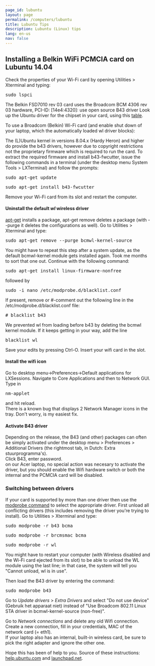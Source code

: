 ```yaml
---
page_id: lubuntu
layout: page
permalink: /computers/lubuntu
title: Lubuntu Tips
description: Lubuntu (Linux) tips
lang: en-us
nav: false
---
```


<div class="card mx-auto mb-3 p-3" style="max-width: 90%;">

<h2>Installing a Belkin WiFi PCMCIA card on Lubuntu 14.04</h2>

Check the properties of your Wi-Fi card by opening Utilities > Xterminal and typing:

<pre>sudo lspci</pre>

The Belkin FSD7010 rev 03 card uses the Broadcom BCM 4306 rev 03 hardware, PCI-ID: [14e4:4320]: use open source B43 driver
Look up the Ubuntu driver for the chipset in your card, using this <a href="https://help.ubuntu.com/community/HardwareSupportComponentsWirelessNetworkCardsBelkin#PCMCIA">table</a>.

To use a Broadcom (Belkin) Wi-Fi card (and enable shut down of your laptop, which the automatically loaded wl driver blocks):

The (L)Ubuntu kernel in versions 8.04.x (Hardy Heron) and higher do provide the b43 drivers, however due to copyright restrictions not the proprietary firmware which is required to run the card. To extract the required firmware and install b43-fwcutter, issue the following commands in a terminal (under the desktop menu System Tools > LXTerminal) and follow the prompts:

<pre>sudo apt-get update</pre>
<pre>sudo apt-get install b43-fwcutter</pre>

Remove your Wi-Fi card from its slot and restart the computer.

#### Uninstall the default _wl_ wireless driver

[apt-get](https://help.ubuntu.com/community/AptGet/Howto) installs a package, apt-get remove deletes a package (with --purge it deletes the configurations as well).
Go to Utilities > Xterminal and type:

<pre>sudo apt-get remove --purge bcmwl-kernel-source</pre>

You might have to repeat this step after a system update, as the default bcmwl-kernel module gets installed again. Took me months to sort that one out.
Continue with the following command:

<pre>sudo apt-get install linux-firmware-nonfree</pre>

followed by

<pre>sudo -i nano /etc/modprobe.d/blacklist.conf</pre>

If present, remove or #-comment out the following line in the /etc/modprobe.d/blacklist.conf file:

<pre># blacklist b43</pre>

We prevented wl from loading before b43 by deleting the bcmwl kernel module. If it keeps getting in your way, add the line

<pre>blacklist wl</pre>

Save your edits by pressing Ctrl-O. Insert your wifi card in the slot.

#### Install the wifi icon

Go to desktop menu->Preferences->Default applications for LXSessions. Navigate to Core Applications and then to Network GUI. Type in <pre>nm-applet</pre>
and hit reload.<br>
There is a known bug that displays 2 Network Manager icons in the tray. Don't worry, is my easiest fix.

#### Activate B43 driver

Depending on the release, the B43 (and other) packages can often be simply activated under the desktop menu > Preferences > Additional Drivers (the rightmost tab, in Dutch: Extra stuurprogramma's).<br>
Click B43, enter password.<br>
on our Acer laptop, no special action was necesary to activate the driver, but you should enable the Wifi hardware switch or both the internal and the PCMCIA card will be disabled.

### Switching between drivers

If your card is supported by more than one driver then use the <a href="https://en.wikipedia.org/wiki/Modprobe">modprobe command</a> to select the appropriate driver. First unload all conflicting drivers (this includes removing the driver you're trying to install). Go to Utilities > Xterminal and type:

<pre>sudo modprobe -r b43 bcma</pre>
<pre>sudo modprobe -r brcmsmac bcma</pre>
<pre>sudo modprobe -r wl</pre>

You might have to restart your computer (with Wireless disabled and the Wi-Fi card ejected from its slot) to be able to unload the WL module using the last line; in that case, the system will tell you &quot;Cannot unload, wl is in use&quot;.

Then load the B43 driver by entering the command:

<pre>sudo modprobe b43</pre>

Go to <em>Update drivers</em> > <em>Extra Drivers</em> and select &quot;Do not use device&quot; (Gebruik het apparaat niet)
instead of "Use Broadcom 802.11 Linux STA driver in bcmwl-kernel-source (non-free)".

Go to <em>Network connections</em> and delete any old Wifi connection.<br>
Create a new connection, fill in your credentials, MAC of the network card (= eth1).<br>
If your laptop also has an internal, built-in wireless card, be sure to pick the right adapter and ignore the other one.

Hope this has been of help to you.
Source of these instructions: [help.ubuntu.com](https://help.ubuntu.com/community/WifiDocs/Driver/bcm43xx) and [launchpad.net](https://launchpad.net/ubuntu/+source/b43-fwcutter).

</div>
